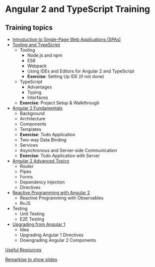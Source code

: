 # Angular 2 and TypeScript Training

## Training topics

- [Introduction to Single-Page Web Applications (SPAs)](spa-intro/README.md)
- [Tooling and TypeScript](typescript-and-tooling/README.md)
  - Tooling
    - Node.js and npm
    - ES6
    - Webpack
    - Using IDEs and Editors for Angular 2 and TypeScript
    - **Exercise**: Setting Up IDE (if not done)
  - TypeScript
    - Advantages
    - Typing
    - Interfaces
  - **Exercise**: Project Setup & Walkthrough
- [Angular 2 Fundamentals](angular2-fundamentals/README.md)
  - Background
  - Architecture
  - Components
  - Templates
  - **Exercise**: Todo Application
  - Two-way Data Binding
  - Services
  - Asynchronous and Server-side Communication
  - **Exercise**: Todo Application with Server
- [Angular 2 Advanced Topics](angular2-advanced-topics/README.md)
  - Router
  - Pipes
  - Forms
  - Dependency Injection
  - Directives
- [Reactive Programming with Angular 2](reactive-programming-with-angular2/README.md)
  - Reactive Programming with Observables
  - RxJS
- Testing
  - Unit Testing
  - E2E Testing
- [Upgrading from Angular 1](upgrading-from-angular1/README.md)
  - Idea
  - Upgrading Angular 1 Directives
  - Downgrading Angular 2 Components

[Useful Resources](useful-resources/README.md)

[Remarkise to show slides](https://gnab.github.io/remark/remarkise)
